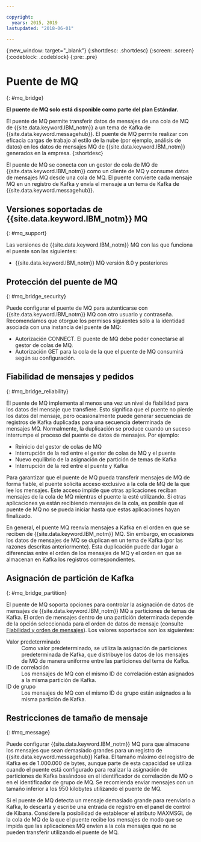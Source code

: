 ```yaml
---

copyright:
  years: 2015, 2019
lastupdated: "2018-06-01"

---
```


{:new_window: target="_blank"}
{:shortdesc: .shortdesc}
{:screen: .screen}
{:codeblock: .codeblock}
{:pre: .pre}

# Puente de MQ
{: #mq_bridge}

**El puente de MQ solo está disponible como parte del plan Estándar.**
<br/>

El puente de MQ permite transferir datos de mensajes de una cola de MQ de {{site.data.keyword.IBM_notm}} a un tema de Kafka de {{site.data.keyword.messagehub}}. El puente de MQ permite realizar con eficacia cargas de trabajo al estilo de la nube (por ejemplo, análisis de datos) en los datos de mensajes MQ de {{site.data.keyword.IBM_notm}} generados en la empresa.
 {:shortdesc}

El puente de MQ se conecta con un gestor de cola de MQ de {{site.data.keyword.IBM_notm}} como un cliente de MQ y consume datos de mensajes MQ desde una cola de MQ. El puente convierte cada mensaje MQ en un registro de Kafka y envía el mensaje a un tema de Kafka de {{site.data.keyword.messagehub}}.

## Versiones soportadas de {{site.data.keyword.IBM_notm}} MQ
{: #mq_support}

Las versiones de {{site.data.keyword.IBM_notm}} MQ con las que funciona el puente son las siguientes:

* {{site.data.keyword.IBM_notm}} MQ versión 8.0 y posteriores

## Protección del puente de MQ
{: #mq_bridge_security}

Puede configurar el puente de MQ para autenticarse con {{site.data.keyword.IBM_notm}} MQ con otro usuario y contraseña. Recomendamos que otorgue los permisos siguientes sólo a la identidad asociada con una instancia del puente de MQ:

* Autorización CONNECT. El puente de MQ debe poder conectarse al gestor de colas de MQ.
* Autorización GET para la cola de la que el puente de MQ consumirá según su configuración.

## Fiabilidad de mensajes y pedidos
{: #mq_bridge_reliability}

El puente de MQ implementa al menos una vez un nivel de fiabilidad para los datos del mensaje que transfiere. Esto significa que el puente no pierde los datos del mensaje, pero ocasionalmente puede generar secuencias de registros de Kafka duplicadas para una secuencia determinada de mensajes MQ. Normalmente, la duplicación se produce cuando un suceso interrumpe el proceso del puente de datos de mensajes. Por ejemplo:

* Reinicio del gestor de colas de MQ
* Interrupción de la red entre el gestor de colas de MQ y el puente
* Nuevo equilibrio de la asignación de partición de temas de Kafka
* Interrupción de la red entre el puente y Kafka

Para garantizar que el puente de MQ pueda transferir mensajes de MQ de forma fiable, el puente solicita acceso exclusivo a la cola de MQ de la que lee los mensajes. Este acceso impide que otras aplicaciones reciban mensajes de la cola de MQ mientras el puente la esté utilizando. Si otras aplicaciones ya están recibiendo mensajes de la cola, es posible que el puente de MQ no se pueda iniciar hasta que estas aplicaciones hayan finalizado.

En general, el puente MQ reenvía mensajes a Kafka en el orden en que se reciben de {{site.data.keyword.IBM_notm}} MQ. Sin embargo, en ocasiones los datos de mensajes de MQ se duplican en un tema de Kafka (por las razones descritas anteriormente). Esta duplicación puede dar lugar a diferencias entre el orden de los mensajes de MQ y el orden en que se almacenan en Kafka los registros correspondientes.

## Asignación de partición de Kafka
{: #mq_bridge_partition}

El puente de MQ soporta opciones para controlar la asignación de datos de mensajes de {{site.data.keyword.IBM_notm}} MQ a particiones de temas de Kafka. El orden de mensajes dentro de una partición determinada depende de la opción seleccionada para el orden de datos de mensaje (consulte [Fiabilidad y orden de mensajes](#mq_bridge_reliability)). Los valores soportados son los siguientes:
<dl><dt>Valor predeterminado</dt>
<dd>Como valor predeterminado, se utiliza la asignación de particiones predeterminada de Kafka, que distribuye los datos de los mensajes de MQ de manera uniforme entre las particiones del tema de Kafka.</dd>
<dt>ID de correlación</dt>
<dd>Los mensajes de MQ con el mismo ID de correlación están asignados a la misma partición de Kafka.</dd>
<dt>ID de grupo</dt>
<dd>Los mensajes de MQ con el mismo ID de grupo están asignados a la misma partición de Kafka.
</dd>
</dl>

## Restricciones de tamaño de mensaje
{: #mq_message}

Puede configurar {{site.data.keyword.IBM_notm}} MQ para que almacene los mensajes que sean demasiado grandes para un registro de {{site.data.keyword.messagehub}} Kafka. El tamaño máximo del registro de Kafka es de 1.000.000 de bytes, aunque parte de esta capacidad se utiliza cuando el puente está configurado para realizar la asignación de particiones de Kafka basándose en el identificador de correlación de MQ o en el identificador de grupo de MQ. Se recomienda enviar mensajes con un tamaño inferior a los 950 kilobytes utilizando el puente de MQ.

Si el puente de MQ detecta un mensaje demasiado grande para reenviarlo a Kafka, lo descarta y escribe una entrada de registro en el panel de control de Kibana. Considere la posibilidad de establecer el atributo MAXMSGL de la cola de MQ de la que el puente recibe los mensajes de modo que se impida que las aplicaciones MQ envíen a la cola mensajes que no se pueden transferir utilizando el puente de MQ.
